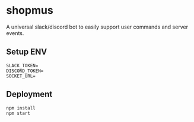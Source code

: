 # shopmus

A universal slack/discord bot to easily support user commands and server events.

## Setup ENV

```
SLACK_TOKEN=
DISCORD_TOKEN=
SOCKET_URL=
```

## Deployment

```
npm install
npm start
```